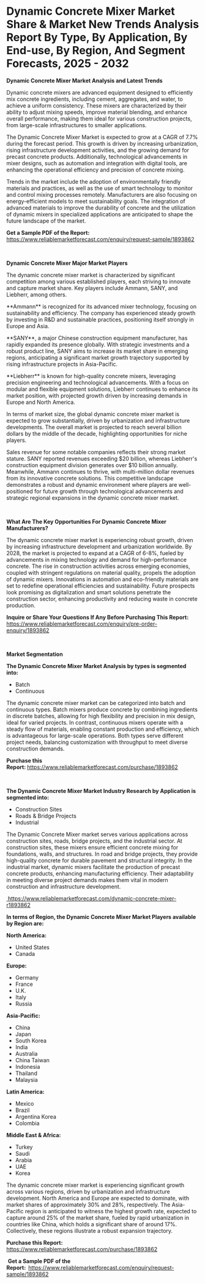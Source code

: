 <p><h1>Dynamic Concrete Mixer Market Share & Market New Trends Analysis Report By Type, By Application, By End-use, By Region, And Segment Forecasts, 2025 - 2032</h1></p><p><strong>Dynamic Concrete Mixer Market Analysis and Latest Trends</strong></p>
<p><p>Dynamic concrete mixers are advanced equipment designed to efficiently mix concrete ingredients, including cement, aggregates, and water, to achieve a uniform consistency. These mixers are characterized by their ability to adjust mixing speeds, improve material blending, and enhance overall performance, making them ideal for various construction projects, from large-scale infrastructures to smaller applications.</p><p>The Dynamic Concrete Mixer Market is expected to grow at a CAGR of 7.7% during the forecast period. This growth is driven by increasing urbanization, rising infrastructure development activities, and the growing demand for precast concrete products. Additionally, technological advancements in mixer designs, such as automation and integration with digital tools, are enhancing the operational efficiency and precision of concrete mixing.</p><p>Trends in the market include the adoption of environmentally friendly materials and practices, as well as the use of smart technology to monitor and control mixing processes remotely. Manufacturers are also focusing on energy-efficient models to meet sustainability goals. The integration of advanced materials to improve the durability of concrete and the utilization of dynamic mixers in specialized applications are anticipated to shape the future landscape of the market.</p></p>
<p><strong>Get a Sample PDF of the Report:&nbsp;</strong> <a href="https://www.reliablemarketforecast.com/enquiry/request-sample/1893862?utm_campaign=2334&utm_medium=2&utm_source=Github&utm_content=ia&utm_term=12042025&utm_id=dynamic-concrete-mixer">https://www.reliablemarketforecast.com/enquiry/request-sample/1893862</a></p>
<p>&nbsp;</p>
<p><strong>Dynamic Concrete Mixer Major Market Players</strong></p>
<p><p>The dynamic concrete mixer market is characterized by significant competition among various established players, each striving to innovate and capture market share. Key players include Ammann, SANY, and Liebherr, among others. </p><p>**Ammann** is recognized for its advanced mixer technology, focusing on sustainability and efficiency. The company has experienced steady growth by investing in R&D and sustainable practices, positioning itself strongly in Europe and Asia. </p><p>**SANY**, a major Chinese construction equipment manufacturer, has rapidly expanded its presence globally. With strategic investments and a robust product line, SANY aims to increase its market share in emerging regions, anticipating a significant market growth trajectory supported by rising infrastructure projects in Asia-Pacific.</p><p>**Liebherr** is known for high-quality concrete mixers, leveraging precision engineering and technological advancements. With a focus on modular and flexible equipment solutions, Liebherr continues to enhance its market position, with projected growth driven by increasing demands in Europe and North America.</p><p>In terms of market size, the global dynamic concrete mixer market is expected to grow substantially, driven by urbanization and infrastructure developments. The overall market is projected to reach several billion dollars by the middle of the decade, highlighting opportunities for niche players.</p><p>Sales revenue for some notable companies reflects their strong market stature. SANY reported revenues exceeding $20 billion, whereas Liebherr's construction equipment division generates over $10 billion annually. Meanwhile, Ammann continues to thrive, with multi-million dollar revenues from its innovative concrete solutions. This competitive landscape demonstrates a robust and dynamic environment where players are well-positioned for future growth through technological advancements and strategic regional expansions in the dynamic concrete mixer market.</p></p>
<p>&nbsp;</p>
<p><strong>What Are The Key Opportunities For Dynamic Concrete Mixer Manufacturers?</strong></p>
<p><p>The dynamic concrete mixer market is experiencing robust growth, driven by increasing infrastructure development and urbanization worldwide. By 2028, the market is projected to expand at a CAGR of 6-8%, fueled by advancements in mixing technology and demand for high-performance concrete. The rise in construction activities across emerging economies, coupled with stringent regulations on material quality, propels the adoption of dynamic mixers. Innovations in automation and eco-friendly materials are set to redefine operational efficiencies and sustainability. Future prospects look promising as digitalization and smart solutions penetrate the construction sector, enhancing productivity and reducing waste in concrete production.</p></p>
<p><strong>Inquire or Share Your Questions If Any Before Purchasing This Report:</strong> <a href="https://www.reliablemarketforecast.com/enquiry/pre-order-enquiry/1893862?utm_campaign=2334&utm_medium=2&utm_source=Github&utm_content=ia&utm_term=12042025&utm_id=dynamic-concrete-mixer">https://www.reliablemarketforecast.com/enquiry/pre-order-enquiry/1893862</a></p>
<p>&nbsp;</p>
<p><strong>Market Segmentation</strong></p>
<p><strong>The Dynamic Concrete Mixer Market Analysis by types is segmented into:</strong></p>
<p><ul><li>Batch</li><li>Continuous</li></ul></p>
<p><p>The dynamic concrete mixer market can be categorized into batch and continuous types. Batch mixers produce concrete by combining ingredients in discrete batches, allowing for high flexibility and precision in mix design, ideal for varied projects. In contrast, continuous mixers operate with a steady flow of materials, enabling constant production and efficiency, which is advantageous for large-scale operations. Both types serve different project needs, balancing customization with throughput to meet diverse construction demands.</p></p>
<p><strong>Purchase this Report:&nbsp;</strong><a href="https://www.reliablemarketforecast.com/purchase/1893862?utm_campaign=2334&utm_medium=2&utm_source=Github&utm_content=ia&utm_term=12042025&utm_id=dynamic-concrete-mixer">https://www.reliablemarketforecast.com/purchase/1893862</a></p>
<p>&nbsp;</p>
<p><strong>The Dynamic Concrete Mixer Market Industry Research by Application is segmented into:</strong></p>
<p><ul><li>Construction Sites</li><li>Roads & Bridge Projects</li><li>Industrial</li></ul></p>
<p><p>The Dynamic Concrete Mixer market serves various applications across construction sites, roads, bridge projects, and the industrial sector. At construction sites, these mixers ensure efficient concrete mixing for foundations, walls, and structures. In road and bridge projects, they provide high-quality concrete for durable pavement and structural integrity. In the industrial market, dynamic mixers facilitate the production of precast concrete products, enhancing manufacturing efficiency. Their adaptability in meeting diverse project demands makes them vital in modern construction and infrastructure development.</p></p>
<p><a href="https://www.reliablemarketforecast.com/dynamic-concrete-mixer-r1893862?utm_campaign=2334&utm_medium=2&utm_source=Github&utm_content=ia&utm_term=12042025&utm_id=dynamic-concrete-mixer">&nbsp;https://www.reliablemarketforecast.com/dynamic-concrete-mixer-r1893862</a></p>
<p><strong>In terms of Region, the Dynamic Concrete Mixer Market Players available by Region are:</strong></p>
<p>
    <p> <strong> North America: </strong>
        <ul>
            <li>United States</li>
            <li>Canada</li>
        </ul>
        </p> 
    <p> <strong> Europe: </strong>
        <ul>
            <li>Germany</li>
            <li>France</li>
            <li>U.K.</li>
            <li>Italy</li>
            <li>Russia</li>
        </ul>
        </p> 
    <p> <strong> Asia-Pacific: </strong>
        <ul>
            <li>China</li>
            <li>Japan</li>
            <li>South Korea</li>
            <li>India</li>
            <li>Australia</li>
            <li>China Taiwan</li>
            <li>Indonesia</li>
            <li>Thailand</li>
            <li>Malaysia</li>
        </ul>
        </p> 
    <p> <strong> Latin America: </strong>
        <ul>
            <li>Mexico</li>
            <li>Brazil</li>
            <li>Argentina Korea</li>
            <li>Colombia</li>
        </ul>
        </p> 
    <p> <strong> Middle East & Africa: </strong>
        <ul>
            <li>Turkey</li>
            <li>Saudi</li>
            <li>Arabia</li>
            <li>UAE</li>
            <li>Korea</li>
        </ul>
    </p>
    </p>
<p><p>The dynamic concrete mixer market is experiencing significant growth across various regions, driven by urbanization and infrastructure development. North America and Europe are expected to dominate, with market shares of approximately 30% and 28%, respectively. The Asia-Pacific region is anticipated to witness the highest growth rate, expected to capture around 25% of the market share, fueled by rapid urbanization in countries like China, which holds a significant share of around 17%. Collectively, these regions illustrate a robust expansion trajectory.</p></p>
<p><strong>Purchase this Report: </strong><a href="https://www.reliablemarketforecast.com/purchase/1893862?utm_campaign=2334&utm_medium=2&utm_source=Github&utm_content=ia&utm_term=12042025&utm_id=dynamic-concrete-mixer">https://www.reliablemarketforecast.com/purchase/1893862</a></p>
<p>&nbsp;<strong>Get a Sample PDF of the Report:&nbsp;&nbsp;</strong><a href="https://www.reliablemarketforecast.com/enquiry/request-sample/1893862?utm_campaign=2334&utm_medium=2&utm_source=Github&utm_content=ia&utm_term=12042025&utm_id=dynamic-concrete-mixer">https://www.reliablemarketforecast.com/enquiry/request-sample/1893862</a></p>
<p><strong></strong></p>
<p><p></p><p></p><p></p></p>